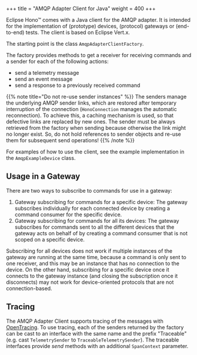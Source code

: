 +++
title = "AMQP Adapter Client for Java"
weight = 400
+++

Eclipse Hono&trade; comes with a Java client for the AMQP adapter. It is intended for the implementation of 
(prototype) devices, (protocol) gateways or (end-to-end) tests. The client is based on Eclipse Vert.x.

The starting point is the class `AmqpAdapterClientFactory`.

The factory provides methods to get a receiver for receiving commands and a sender for each of the following actions:

 * send a telemetry message
 * send an event message
 * send a response to a previously received command
 

{{% note title="Do not re-use sender instances" %}}
The senders manage the underlying AMQP sender links, which are restored after temporary interruption of the connection 
(`HonoConnection` manages the automatic reconnection). To achieve this, a caching mechanism is used, so that 
defective links are replaced by new ones. The sender must be always retrieved from the factory when sending
because otherwise the link might no longer exist. 
So, do not hold references to sender objects and re-use them for subsequent send operations!
{{% /note %}}


For examples of how to use the client, see the example implementation in the `AmqpExampleDevice` class.

## Usage in a Gateway

There are two ways to subscribe to commands for use in a gateway:

1. Gateway subscribing for commands for a specific device: 
The gateway subscribes individually for each connected device by creating a command consumer for the specific device.
1. Gateway subscribing for commands for all its devices: 
The gateway subscribes for commands sent to all the different devices that the gateway acts on behalf of by 
creating a command consumer that is not scoped on a specific device. 

Subscribing for all devices does not work if multiple instances of the gateway are running at the same time, 
because a command is only sent to one receiver, and this may be an instance that has no connection to the device. 
On the other hand, subscribing for a specific device once it connects to the gateway instance 
(and closing the subscription once it disconnects) may not work for device-oriented protocols that are not connection-based.

## Tracing 

The AMQP Adapter Client supports tracing of the messages with [OpenTracing](https://opentracing.io/). To use tracing, each of the
senders returned by the factory can be cast to an interface with the same name and the prefix "Traceable" 
(e.g. cast `TelemetrySender` to `TraceableTelemetrySender`).
The traceable interfaces provide *send* methods with an additional `SpanContext` parameter. 
